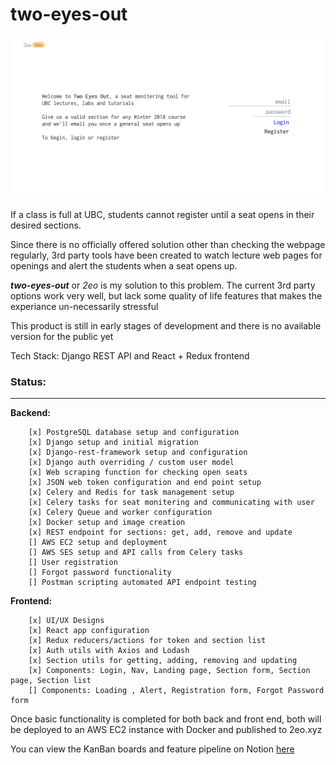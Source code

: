 # two-eyes-out
![Homepage Image](designs/landing-actual.png?raw=true "Landing Page")

If a class is full at UBC, students cannot register until a seat opens in their desired sections. 

Since there is no officially offered solution other than checking the webpage regularly, 3rd party tools have been created to watch lecture web pages for openings and alert the students when a seat opens up.

*__two-eyes-out__* or _2eo_ is my solution to this problem. The current 3rd party options work very well, but lack some quality of life features that makes the experiance un-necessarily stressful

This product is still in early stages of development and there is no available version for the public yet

Tech Stack: Django REST API and React + Redux frontend


### Status:
___
**Backend:** 
```
    [x] PostgreSQL database setup and configuration
    [x] Django setup and initial migration
    [x] Django-rest-framework setup and configuration
    [x] Django auth overriding / custom user model
    [x] Web scraping function for checking open seats
    [x] JSON web token configuration and end point setup
    [x] Celery and Redis for task management setup
    [x] Celery tasks for seat monitering and communicating with user
    [x] Celery Queue and worker configuration
    [x] Docker setup and image creation
    [x] REST endpoint for sections: get, add, remove and update
    [] AWS EC2 setup and deployment
    [] AWS SES setup and API calls from Celery tasks
    [] User registration
    [] Forgot password functionality
    [] Postman scripting automated API endpoint testing 
```
**Frontend:**
```
    [x] UI/UX Designs
    [x] React app configuration
    [x] Redux reducers/actions for token and section list
    [x] Auth utils with Axios and Lodash
    [x] Section utils for getting, adding, removing and updating
    [x] Components: Login, Nav, Landing page, Section form, Section page, Section list
    [] Components: Loading , Alert, Registration form, Forgot Password form
```

Once basic functionality is completed for both back and front end, both will be deployed to an AWS EC2 instance with Docker and published to 2eo.xyz

You can view the KanBan boards and feature pipeline on Notion [here](https://www.notion.so/Two-Eyes-Out-cf165d78af3f4a7ca896b5ca39d7032f)
